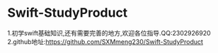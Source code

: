 # Swift-StudyProduct
1.初学swift基础知识,还有需要完善的地方,欢迎各位指导.QQ:2302926920
2.github地址:https://github.com/SXMmeng230/Swift-StudyProduct
